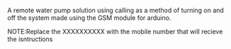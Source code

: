 A remote water pump solution using calling as a method of turning on and off the system
made using the GSM module for arduino.



NOTE:Replace the XXXXXXXXXX with the mobile number that will recieve the isntructions


